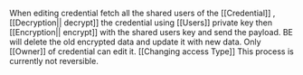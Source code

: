When editing credential fetch all the shared users of the [[Credential]] , [[Decryption|| decrypt]] the credential using [[Users]] private key then [[Encryption|| encrypt]] with the shared users key and send the payload. 
BE will delete the old encrypted data and update it with new data. Only [[Owner]]  of credential can edit it.
[[Changing access Type]]
This process is currently not reversible.